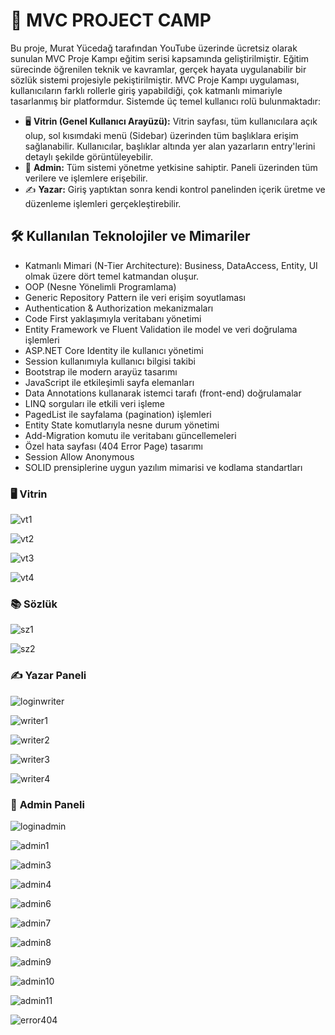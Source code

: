 # 📘 **MVC PROJECT CAMP**
Bu proje, Murat Yücedağ tarafından YouTube üzerinde ücretsiz olarak sunulan MVC Proje Kampı eğitim serisi kapsamında geliştirilmiştir. Eğitim sürecinde öğrenilen teknik ve kavramlar, gerçek hayata uygulanabilir bir sözlük sistemi projesiyle pekiştirilmiştir.
MVC Proje Kampı uygulaması, kullanıcıların farklı rollerle giriş yapabildiği, çok katmanlı mimariyle tasarlanmış bir platformdur. Sistemde üç temel kullanıcı rolü bulunmaktadır:
- 🖥️ **Vitrin (Genel Kullanıcı Arayüzü):** Vitrin sayfası, tüm kullanıcılara açık olup, sol kısımdaki menü (Sidebar) üzerinden tüm başlıklara erişim sağlanabilir. Kullanıcılar, başlıklar altında yer alan yazarların entry'lerini detaylı şekilde görüntüleyebilir.
- 🔑 **Admin:** Tüm sistemi yönetme yetkisine sahiptir. Paneli üzerinden tüm verilere ve işlemlere erişebilir.
- ✍️ **Yazar:** Giriş yaptıktan sonra kendi kontrol panelinden içerik üretme ve düzenleme işlemleri gerçekleştirebilir.

## 🛠️ **Kullanılan Teknolojiler ve Mimariler**
* Katmanlı Mimari (N-Tier Architecture): Business, DataAccess, Entity, UI olmak üzere dört temel katmandan oluşur.
* OOP (Nesne Yönelimli Programlama)
* Generic Repository Pattern ile veri erişim soyutlaması
* Authentication & Authorization mekanizmaları
* Code First yaklaşımıyla veritabanı yönetimi
* Entity Framework ve Fluent Validation ile model ve veri doğrulama işlemleri
* ASP.NET Core Identity ile kullanıcı yönetimi
* Session kullanımıyla kullanıcı bilgisi takibi
* Bootstrap ile modern arayüz tasarımı
* JavaScript ile etkileşimli sayfa elemanları
* Data Annotations kullanarak istemci tarafı (front-end) doğrulamalar
* LINQ sorguları ile etkili veri işleme
* PagedList ile sayfalama (pagination) işlemleri
* Entity State komutlarıyla nesne durum yönetimi
* Add-Migration komutu ile veritabanı güncellemeleri
* Özel hata sayfası (404 Error Page) tasarımı
* Session Allow Anonymous
* SOLID prensiplerine uygun yazılım mimarisi ve kodlama standartları

### 🖥️ **Vitrin**
![vt1](https://github.com/user-attachments/assets/914d0685-f5b5-4288-9f0b-a9229975bf0b)

![vt2](https://github.com/user-attachments/assets/4f475348-5c18-4667-9bcc-929403693e24)

![vt3](https://github.com/user-attachments/assets/bc2a89e1-e1c3-46af-a496-4f7f42e467f6)

![vt4](https://github.com/user-attachments/assets/052e2ef9-06d7-4aee-9273-0001df8e3e8f)

### 📚 **Sözlük**
![sz1](https://github.com/user-attachments/assets/17cea27c-75cf-4d11-b2ce-a6b488fd5b63)

![sz2](https://github.com/user-attachments/assets/9b8b2113-2cff-45e6-8b95-d9740d82f1a2)

### ✍️ **Yazar Paneli**
![loginwriter](https://github.com/user-attachments/assets/6e80474e-8966-4221-807b-83946bb8d3fa)

![writer1](https://github.com/user-attachments/assets/68ca8ccf-ce96-4e37-a16c-6665c61dd93c)

![writer2](https://github.com/user-attachments/assets/fbbdaadf-c081-49b6-98a6-2c71753dc581)

![writer3](https://github.com/user-attachments/assets/7da1604c-298c-44f9-835f-9d8fa7df29fb)

![writer4](https://github.com/user-attachments/assets/96e76415-885e-4ba4-83bb-35d760953493)

### 🔐 **Admin Paneli**
![loginadmin](https://github.com/user-attachments/assets/3ebf44e2-36c6-44d9-bf73-07e7ec047450)

![admin1](https://github.com/user-attachments/assets/dd4ece10-e566-44e1-96f0-bed0b539aa1d)

![admin3](https://github.com/user-attachments/assets/39786310-b522-443d-a572-aaa71563fcc0)

![admin4](https://github.com/user-attachments/assets/d3d4c03f-d02c-49dc-8729-7dd54a4f9404)

![admin6](https://github.com/user-attachments/assets/67fb73b1-84d7-4d13-83ba-1d35890988d9)

![admin7](https://github.com/user-attachments/assets/74805da9-f0ac-4831-8291-3060c446d49d)

![admin8](https://github.com/user-attachments/assets/179b6b98-9bf4-4608-bb80-51080caaa02f)

![admin9](https://github.com/user-attachments/assets/d956af9d-ade9-4f01-bedc-d91aaa8bcb7d)

![admin10](https://github.com/user-attachments/assets/fffe9c86-80d4-4238-928d-40ef3bc3e563)

![admin11](https://github.com/user-attachments/assets/77eef6a4-68a9-44fa-9c14-2a9e8d14ab3b)

![error404](https://github.com/user-attachments/assets/ed3fc5bc-e4b6-4657-a258-c7d55c92a8f7)
